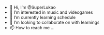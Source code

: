- 👋 Hi, I’m @SuperLukao
- 👀 I’m interested in music and videogames
- 🌱 I’m currently learning schedule
- 💞️ I’m looking to collaborate on with learnings
- 📫 How to reach me ...

<!---
SuperLukao/SuperLukao is a ✨ special ✨ repository because its `README.md` (this file) appears on your GitHub profile.
You can click the Preview link to take a look at your changes.
--->

